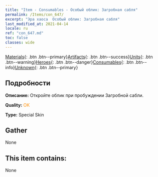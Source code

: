 ```yaml
---
title: "Item - Consumables - Особый облик: Загробная сабля"
permalink: /Items/con_647/
excerpt: "Эра хаоса  Особый облик: Загробная сабля"
last_modified_at: 2021-04-14
locale: ru
ref: "con_647.md"
toc: false
classes: wide
---
```

 [Materials](/ru/Items/){: .btn .btn--primary}[Artifacts](/ru/Items/Artifacts/){: .btn .btn--success}[Units](/ru/Items/Units/){: .btn .btn--warning}[Heroes](/ru/Items/Heroes/){: .btn .btn--danger}[Consumables](/ru/Items/Consumables/){: .btn .btn--info}[Unknown](/ru/Items/Unknown/){: .btn .btn--primary}

## Подробности
 **Описание:** Откройте облик при пробуждении Загробной сабли.

 **Quality:** <span style="color: #FF8C00">OK</span>

 **Type:** Special Skin

## Gather

  None

## This item contains:

  None

